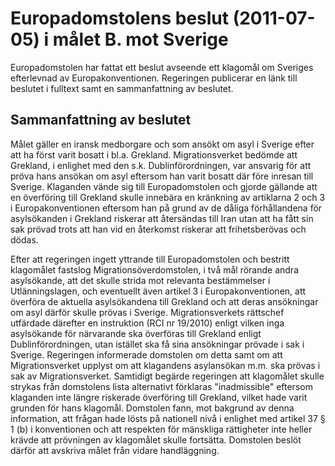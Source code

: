 # Europadomstolens beslut (2011-07-05) i målet B. mot Sverige

Europadomstolen har fattat ett beslut avseende ett klagomål om Sveriges efterlevnad av Europakonventionen. Regeringen publicerar en länk till beslutet i fulltext samt en sammanfattning av beslutet.


## Sammanfattning av beslutet

Målet gäller en iransk medborgare och som ansökt om asyl i Sverige efter att ha först varit bosatt i bl.a. Grekland. Migrationsverket bedömde att Grekland, i enlighet med den s.k. Dublinförordningen, var ansvarig för att pröva hans ansökan om asyl eftersom han varit bosatt där före inresan till Sverige. Klaganden vände sig till Europadomstolen och gjorde gällande att en överföring till Grekland skulle innebära en kränkning av artiklarna 2 och 3 i Europakonventionen eftersom han på grund av de dåliga förhållandena för asylsökanden i Grekland riskerar att återsändas till Iran utan att ha fått sin sak prövad trots att han vid en återkomst riskerar att frihetsberövas och dödas.

Efter att regeringen ingett yttrande till Europadomstolen och bestritt klagomålet fastslog Migrationsöverdomstolen, i två mål rörande andra asylsökande, att det skulle strida mot relevanta bestämmelser i Utlänningslagen, och eventuellt även artikel 3 i Europakonventionen, att överföra de aktuella asylsökandena till Grekland och att deras ansökningar om asyl därför skulle prövas i Sverige. Migrationsverkets rättschef utfärdade därefter en instruktion (RCI nr 19/2010\) enligt vilken inga asylsökande för närvarande ska överföras till Grekland enligt Dublinförordningen, utan istället ska få sina ansökningar prövade i sak i Sverige. Regeringen informerade domstolen om detta samt om att Migrationsverket upplyst om att klagandens asylansökan m.m. ska prövas i sak av Migrationsverket. Samtidigt begärde regeringen att klagomålet skulle strykas från domstolens lista alternativt förklaras "inadmissible" eftersom klaganden inte längre riskerade överföring till Grekland, vilket hade varit grunden för hans klagomål. Domstolen fann, mot bakgrund av denna information, att frågan hade lösts på nationell nivå i enlighet med artikel 37 § 1 (b) i konventionen och att respekten för mänskliga rättigheter inte heller krävde att prövningen av klagomålet skulle fortsätta. Domstolen beslöt därför att avskriva målet från vidare handläggning.
